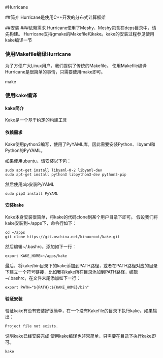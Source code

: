#Hurricane

##简介
Hurricane是使用C++开发的分布式计算框架

##安装
###依赖需求
Hurricane使用了Meshy，Meshy包含在deps目录中，请先构建。
Hurricane支持gmake的Makefile和kake。kake的安装过程参见使用kake编译一节

### 使用Makefile编译Hurricane
为了方便广大Linux用户，我们提供了传统的Makefile。
使用Makefile编译Hurricane是很简单的事情，只需要使用make即可。

make

### 使用kake编译
#### kake简介
Kake是一个基于约定的构建工具

#### 依赖需求
Kake使用python3编写，使用了PyYAML库，因此需要安装Python、libyaml和Python的PyYAML。

如果使用ubuntu，请安装以下包：

    sudo apt-get install libyaml-0-2 libyaml-dev
    sudo apt-get install python3 libpython3-dev python3-pip

然后使用pip安装PyYAML

    sudo pip3 install PyYAML

#### 安装kake
Kake本身安装很简单，将kake的代码clone到某个用户目录下即可。
假设我们将kake安装到~/apps下，命令行如下：

    cd ~/apps
    git clone https://git.oschina.net/kinuxroot/kake.git 

然后编辑~/.bashrc，添加如下一行：

    export KAKE_HOME=~/apps/kake

最后，将kake/bin目录下的kake添加到PATH路径，或者在PATH路径对应的目录下建立一个符号链接，比如我将kake所在目录添加到PATH路径，编辑~/.bashrc，在文件末尾添加如下一行：

    export PATH="${PATH}:${KAKE_HOME}/bin"

#### 验证安装
验证kake有没有安装好很简单，在一个没有Kakefile的目录下执行kake，如果输出：

    Project file not exists.

说明kake已经安装完成
使用kake编译也非常简单，只需要在目录下执行kake即可。

    kake
